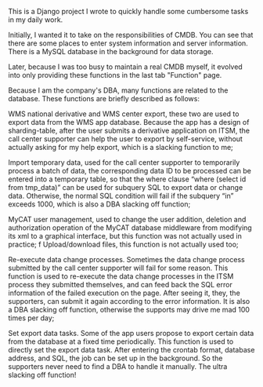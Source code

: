 This is a Django project I wrote to quickly handle some cumbersome tasks in my daily work.

Initially, I wanted it to take on the responsibilities of CMDB. You can see that there are some places to enter system information and server information. There is a MySQL database in the background for data storage.

Later, because I was too busy to maintain a real CMDB myself, it evolved into only providing these functions in the last tab "Function" page.

Because I am the company's DBA, many functions are related to the database. These functions are briefly described as follows:

WMS national derivative and WMS center export, these two are used to export data from the WMS app database. Because the app has a design of sharding-table, after the user submits a derivative application on ITSM, the call center supporter can help the user to export by self-service, without actually asking for my help export, which is a slacking function to me;

Import temporary data, used for the call center supporter to temporarily process a batch of data, the corresponding data ID to be processed can be entered into a temporary table, so that the where clause “where (select id from tmp_data)” can be used for subquery SQL to export data or change data. Otherwise, the normal SQL condition will fail if the subquery “in” exceeds 1000, which is also a DBA slacking off function;

MyCAT user management, used to change the user addition, deletion and authorization operation of the MyCAT database middleware from modifying its xml to a graphical interface, but this function was not actually used in practice;
f
Upload/download files, this function is not actually used too;

Re-execute data change processes. Sometimes the data change process submitted by the call center supporter will fail for some reason. This function is used to re-execute the data change processes in the ITSM process they submitted themselves, and can feed back the SQL error information of the failed execution on the page. After seeing it, they, the supporters, can submit it again according to the error information. It is also a DBA slacking off function, otherwise the supports may drive me mad 100 times per day;

Set export data tasks. Some of the app users propose to export certain data from the database at a fixed time periodically. This function is used to directly set the export data task. After entering the crontab format, database address, and SQL, the job can be set up in the background. So the supporters never need to find a DBA to handle it manually. The ultra slacking off function!


